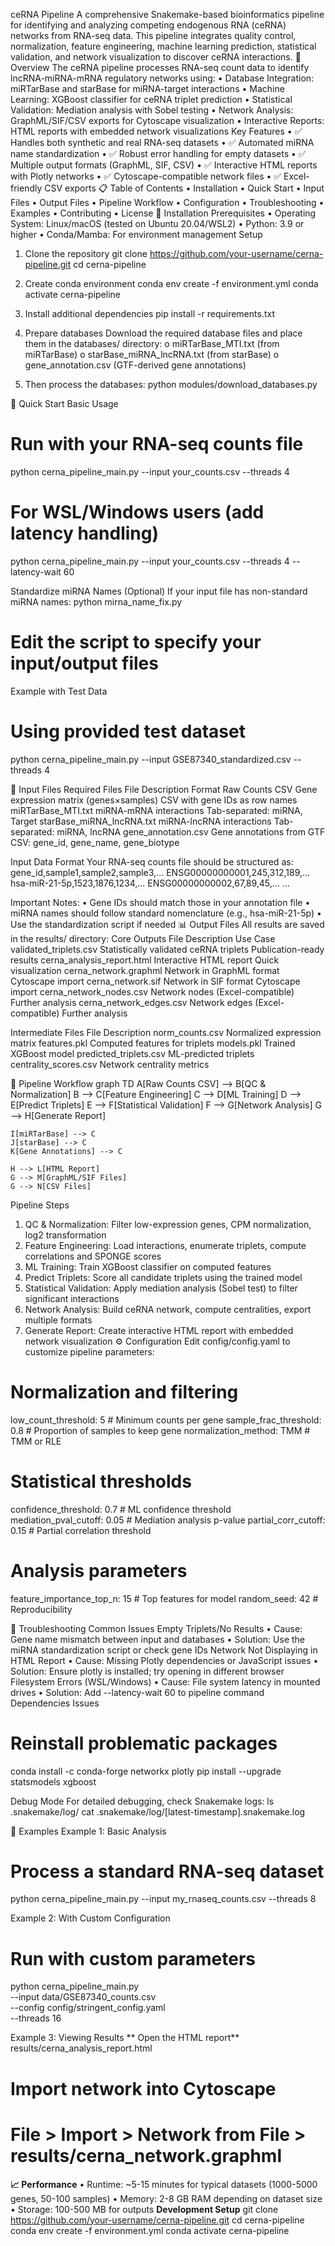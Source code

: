 ceRNA Pipeline
A comprehensive Snakemake-based bioinformatics pipeline for identifying and analyzing competing endogenous RNA (ceRNA) networks from RNA-seq data. This pipeline integrates quality control, normalization, feature engineering, machine learning prediction, statistical validation, and network visualization to discover ceRNA interactions.
🧬 Overview
The ceRNA pipeline processes RNA-seq count data to identify lncRNA-miRNA-mRNA regulatory networks using:
•	Database Integration: miRTarBase and starBase for miRNA-target interactions
•	Machine Learning: XGBoost classifier for ceRNA triplet prediction
•	Statistical Validation: Mediation analysis with Sobel testing
•	Network Analysis: GraphML/SIF/CSV exports for Cytoscape visualization
•	Interactive Reports: HTML reports with embedded network visualizations
Key Features
•	✅ Handles both synthetic and real RNA-seq datasets
•	✅ Automated miRNA name standardization
•	✅ Robust error handling for empty datasets
•	✅ Multiple output formats (GraphML, SIF, CSV)
•	✅ Interactive HTML reports with Plotly networks
•	✅ Cytoscape-compatible network files
•	✅ Excel-friendly CSV exports
📋 Table of Contents
•	Installation
•	Quick Start
•	Input Files
•	Output Files
•	Pipeline Workflow
•	Configuration
•	Troubleshooting
•	Examples
•	Contributing
•	License
🚀 Installation
Prerequisites
•	Operating System: Linux/macOS (tested on Ubuntu 20.04/WSL2)
•	Python: 3.9 or higher
•	Conda/Mamba: For environment management
Setup
1.	Clone the repository
git clone https://github.com/your-username/cerna-pipeline.git
cd cerna-pipeline

2.	Create conda environment
conda env create -f environment.yml
conda activate cerna-pipeline

3.	Install additional dependencies
pip install -r requirements.txt

4.	Prepare databases
Download the required database files and place them in the databases/ directory:
o	miRTarBase_MTI.txt (from miRTarBase)
o	starBase_miRNA_lncRNA.txt (from starBase)
o	gene_annotation.csv (GTF-derived gene annotations)
5.	Then process the databases:
python modules/download_databases.py

🏃 Quick Start
Basic Usage
# Run with your RNA-seq counts file
python cerna_pipeline_main.py --input your_counts.csv --threads 4

# For WSL/Windows users (add latency handling)
python cerna_pipeline_main.py --input your_counts.csv --threads 4 --latency-wait 60

Standardize miRNA Names (Optional)
If your input file has non-standard miRNA names:
python mirna_name_fix.py
# Edit the script to specify your input/output files

Example with Test Data
# Using provided test dataset
python cerna_pipeline_main.py --input GSE87340_standardized.csv --threads 4

📁 Input Files
Required Files
File	Description	Format
Raw Counts CSV	Gene expression matrix (genes×samples)	CSV with gene IDs as row names
miRTarBase_MTI.txt	miRNA-mRNA interactions	Tab-separated: miRNA, Target
starBase_miRNA_lncRNA.txt	miRNA-lncRNA interactions	Tab-separated: miRNA, lncRNA
gene_annotation.csv	Gene annotations from GTF	CSV: gene_id, gene_name, gene_biotype

Input Data Format
Your RNA-seq counts file should be structured as:
gene_id,sample1,sample2,sample3,...
ENSG00000000001,245,312,189,...
hsa-miR-21-5p,1523,1876,1234,...
ENSG00000000002,67,89,45,...
...

Important Notes:
•	Gene IDs should match those in your annotation file
•	miRNA names should follow standard nomenclature (e.g., hsa-miR-21-5p)
•	Use the standardization script if needed
📊 Output Files
All results are saved in the results/ directory:
Core Outputs
File	Description	Use Case
validated_triplets.csv	Statistically validated ceRNA triplets	Publication-ready results
cerna_analysis_report.html	Interactive HTML report	Quick visualization
cerna_network.graphml	Network in GraphML format	Cytoscape import
cerna_network.sif	Network in SIF format	Cytoscape import
cerna_network_nodes.csv	Network nodes (Excel-compatible)	Further analysis
cerna_network_edges.csv	Network edges (Excel-compatible)	Further analysis

Intermediate Files
File	Description
norm_counts.csv	Normalized expression matrix
features.pkl	Computed features for triplets
models.pkl	Trained XGBoost model
predicted_triplets.csv	ML-predicted triplets
centrality_scores.csv	Network centrality metrics

🔄 Pipeline Workflow
graph TD
    A[Raw Counts CSV] --> B[QC & Normalization]
    B --> C[Feature Engineering]
    C --> D[ML Training]
    D --> E[Predict Triplets]
    E --> F[Statistical Validation]
    F --> G[Network Analysis]
    G --> H[Generate Report]
    
    I[miRTarBase] --> C
    J[starBase] --> C
    K[Gene Annotations] --> C
    
    H --> L[HTML Report]
    G --> M[GraphML/SIF Files]
    G --> N[CSV Files]

Pipeline Steps
1.	QC & Normalization: Filter low-expression genes, CPM normalization, log2 transformation
2.	Feature Engineering: Load interactions, enumerate triplets, compute correlations and SPONGE scores
3.	ML Training: Train XGBoost classifier on computed features
4.	Predict Triplets: Score all candidate triplets using the trained model
5.	Statistical Validation: Apply mediation analysis (Sobel test) to filter significant interactions
6.	Network Analysis: Build ceRNA network, compute centralities, export multiple formats
7.	Generate Report: Create interactive HTML report with embedded network visualization
⚙️ Configuration
Edit config/config.yaml to customize pipeline parameters:
# Normalization and filtering
low_count_threshold: 5          # Minimum counts per gene
sample_frac_threshold: 0.8      # Proportion of samples to keep gene
normalization_method: TMM       # TMM or RLE

# Statistical thresholds
confidence_threshold: 0.7       # ML confidence threshold
mediation_pval_cutoff: 0.05     # Mediation analysis p-value
partial_corr_cutoff: 0.15       # Partial correlation threshold

# Analysis parameters
feature_importance_top_n: 15    # Top features for model
random_seed: 42                 # Reproducibility

🔧 Troubleshooting
Common Issues
Empty Triplets/No Results
•	Cause: Gene name mismatch between input and databases
•	Solution: Use the miRNA standardization script or check gene IDs
Network Not Displaying in HTML Report
•	Cause: Missing Plotly dependencies or JavaScript issues
•	Solution: Ensure plotly is installed; try opening in different browser
Filesystem Errors (WSL/Windows)
•	Cause: File system latency in mounted drives
•	Solution: Add --latency-wait 60 to pipeline command
Dependencies Issues
# Reinstall problematic packages
conda install -c conda-forge networkx plotly
pip install --upgrade statsmodels xgboost

Debug Mode
For detailed debugging, check Snakemake logs:
ls .snakemake/log/
cat .snakemake/log/[latest-timestamp].snakemake.log

📖 Examples
Example 1: Basic Analysis
# Process a standard RNA-seq dataset
python cerna_pipeline_main.py --input my_rnaseq_counts.csv --threads 8

Example 2: With Custom Configuration
# Run with custom parameters
python cerna_pipeline_main.py \
  --input data/GSE87340_counts.csv \
  --config config/stringent_config.yaml \
  --threads 16

Example 3: Viewing Results
** Open the HTML report**
results/cerna_analysis_report.html

# Import network into Cytoscape
# File > Import > Network from File > results/cerna_network.graphml

**📈 Performance**
•	Runtime: ~5-15 minutes for typical datasets (1000-5000 genes, 50-100 samples)
•	Memory: 2-8 GB RAM depending on dataset size
•	Storage: 100-500 MB for outputs
**Development Setup**
git clone https://github.com/your-username/cerna-pipeline.git
cd cerna-pipeline
conda env create -f environment.yml
conda activate cerna-pipeline
